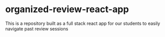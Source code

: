 # organized-review-react-app
This is a repository built as a full stack react app for our students to easily navigate past review sessions
